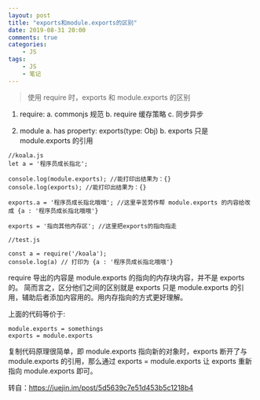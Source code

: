 ```yaml
---
layout: post
title: "exports和module.exports的区别"
date: 2019-08-31 20:00
comments: true
categories:
 	- JS
tags: 
	- JS
	- 笔记
---
```


> 使用 require 时，exports 和 module.exports 的区别

<!-- more -->

1. require:
	a. commonjs 规范
	b. require 缓存策略
	c. 同步异步


2. module
	a. has property: exports(type: Obj)
	b. exports 只是 module.exports 的引用

```
//koala.js
let a = '程序员成长指北';

console.log(module.exports); //能打印出结果为：{}
console.log(exports); //能打印出结果为：{}

exports.a = '程序员成长指北哦哦'; //这里辛苦劳作帮 module.exports 的内容给改成 {a : '程序员成长指北哦哦'}

exports = '指向其他内存区'; //这里把exports的指向指走

//test.js

const a = require('/koala');
console.log(a) // 打印为 {a : '程序员成长指北哦哦'}
```

require 导出的内容是 module.exports 的指向的内存块内容，并不是 exports 的。 简而言之，区分他们之间的区别就是 exports 只是 module.exports 的引用，辅助后者添加内容用的。用内存指向的方式更好理解。

上面的代码等价于:

```
module.exports = somethings
exports = module.exports
```

复制代码原理很简单，即 module.exports 指向新的对象时，exports 断开了与 module.exports 的引用，那么通过 exports = module.exports 让 exports 重新指向 module.exports 即可。

转自：https://juejin.im/post/5d5639c7e51d453b5c1218b4

